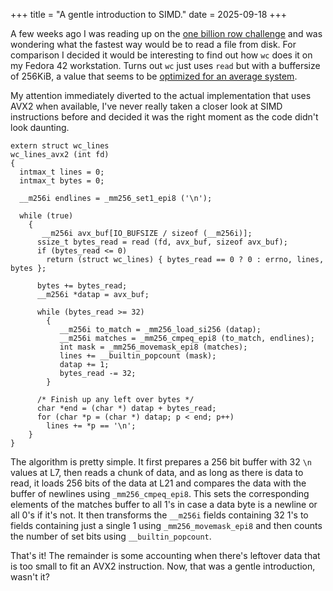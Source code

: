 +++
title = "A gentle introduction to SIMD."
date = 2025-09-18
+++

A few weeks ago I was reading up on the [one billion row challenge](https://github.com/gunnarmorling/1brc) and was wondering what the fastest way
would be to read a file from disk. For comparison I decided it would be
interesting to find out how `wc` does it on my Fedora 42 workstation. Turns out
`wc` just uses `read` but with a buffersize of 256KiB, a value that seems to be [optimized for an
average
system](https://github.com/coreutils/coreutils/blob/dc30eab3146163be18b70d8d5fed63706b6a4110/src/ioblksize.h#L25).

My attention immediately diverted to the actual implementation that uses AVX2
when available, I've never really taken a closer look at SIMD instructions
before and decided it was the right moment as the code didn't look daunting.

```c,linenos,hl_lines=7 21 22 23
extern struct wc_lines
wc_lines_avx2 (int fd)
{
  intmax_t lines = 0;
  intmax_t bytes = 0;

  __m256i endlines = _mm256_set1_epi8 ('\n');

  while (true)
    {
       __m256i avx_buf[IO_BUFSIZE / sizeof (__m256i)];
      ssize_t bytes_read = read (fd, avx_buf, sizeof avx_buf);
      if (bytes_read <= 0)
        return (struct wc_lines) { bytes_read == 0 ? 0 : errno, lines, bytes };

      bytes += bytes_read;
      __m256i *datap = avx_buf;

      while (bytes_read >= 32)
        {
           __m256i to_match = _mm256_load_si256 (datap);
           __m256i matches = _mm256_cmpeq_epi8 (to_match, endlines);
           int mask = _mm256_movemask_epi8 (matches);
           lines += __builtin_popcount (mask);
           datap += 1;
           bytes_read -= 32;
        }

      /* Finish up any left over bytes */
      char *end = (char *) datap + bytes_read;
      for (char *p = (char *) datap; p < end; p++)
        lines += *p == '\n';
    }
}
```

The algorithm is pretty simple. It first prepares a 256 bit buffer with 32 `\n` values at L7,
then reads a chunk of data, and as long as there is data to read, it loads 256
bits of the data at L21 and compares the data with the buffer of newlines using
`_mm256_cmpeq_epi8`. This sets the corresponding elements of the matches buffer to all
1's in case a data byte is a newline or all 0's if it's not. It then transforms the `__m256i` fields
containing 32 1's to fields containing just a single 1 using `_mm256_movemask_epi8` and then counts
the number of set bits using `__builtin_popcount`.

That's it! The remainder is some accounting when there's leftover data that is
too small to fit an AVX2 instruction. Now, that was a gentle introduction, wasn't it?

